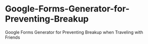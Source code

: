 # Google-Forms-Generator-for-Preventing-Breakup
Google Forms Generator for Preventing Breakup when Traveling with Friends
